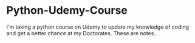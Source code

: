 # Python-Udemy-Course
I'm taking a python course on Udemy to update my knowledge of coding and get a better chance at my Doctorates. These are notes.
